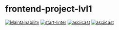 # frontend-project-lvl1

[![Maintainability](https://api.codeclimate.com/v1/badges/a99a88d28ad37a79dbf6/maintainability)](https://codeclimate.com/github/codeclimate/codeclimate/maintainability)
[![start-linter](https://github.com/winternen/frontend-project-lvl1/workflows/start-linter/badge.svg)](https://github.com/winternen/frontend-project-lvl1/actions)
[![asciicast](https://asciinema.org/a/c6gu5kudlBBiVwREVIsoM0a49.svg)](https://asciinema.org/a/c6gu5kudlBBiVwREVIsoM0a49)
[![asciicast](https://asciinema.org/a/ANGMXGW4O5vKDc7Qg4OAbvtea.svg)](https://asciinema.org/a/ANGMXGW4O5vKDc7Qg4OAbvtea)
